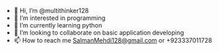 - 👋 Hi, I’m @multithinker128
- 👀 I’m interested in programming
- 🌱 I’m currently learning python
- 💞️ I’m looking to collaborate on basic application developing
- 📫 How to reach me SalmanMehdi128@gmail.com or +923337011728

<!---
multithinker128/multithinker128 is a ✨ special ✨ repository because its `README.md` (this file) appears on your GitHub profile.
You can click the Preview link to take a look at your changes.
--->
